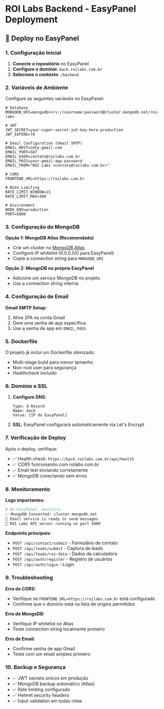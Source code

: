 # ROI Labs Backend - EasyPanel Deployment

## 🚀 Deploy no EasyPanel

### 1. Configuração Inicial

1. **Conecte o repositório** no EasyPanel
2. **Configure o domínio**: `back.roilabs.com.br`
3. **Selecione o contexto**: `/backend`

### 2. Variáveis de Ambiente

Configure as seguintes variáveis no EasyPanel:

```env
# Database
MONGODB_URI=mongodb+srv://username:password@cluster.mongodb.net/roi-labs

# JWT
JWT_SECRET=your-super-secret-jwt-key-here-production
JWT_EXPIRE=7d

# Email Configuration (Gmail SMTP)
EMAIL_HOST=smtp.gmail.com
EMAIL_PORT=587
EMAIL_USER=contato@roilabs.com.br
EMAIL_PASS=your-gmail-app-password
EMAIL_FROM="ROI Labs <contato@roilabs.com.br>"

# CORS
FRONTEND_URL=https://roilabs.com.br

# Rate Limiting
RATE_LIMIT_WINDOW=15
RATE_LIMIT_MAX=100

# Environment
NODE_ENV=production
PORT=5000
```

### 3. Configuração do MongoDB

**Opção 1: MongoDB Atlas (Recomendado)**
- Crie um cluster no [MongoDB Atlas](https://cloud.mongodb.com)
- Configure IP whitelist (0.0.0.0/0 para EasyPanel)
- Copie a connection string para `MONGODB_URI`

**Opção 2: MongoDB no próprio EasyPanel**
- Adicione um serviço MongoDB no projeto
- Use a connection string interna

### 4. Configuração de Email

**Gmail SMTP Setup:**
1. Ative 2FA na conta Gmail
2. Gere uma senha de app específica
3. Use a senha de app em `EMAIL_PASS`

### 5. Dockerfile

O projeto já inclui um Dockerfile otimizado:
- Multi-stage build para menor tamanho
- Non-root user para segurança
- Healthcheck incluído

### 6. Domínio e SSL

1. **Configure DNS**:
   ```
   Type: A Record
   Name: back
   Value: [IP do EasyPanel]
   ```

2. **SSL**: EasyPanel configurará automaticamente via Let's Encrypt

### 7. Verificação de Deploy

Após o deploy, verifique:

- ✅ Health check: `https://back.roilabs.com.br/api/health`
- ✅ CORS funcionando com roilabs.com.br
- ✅ Email test enviando corretamente
- ✅ MongoDB conectando sem erros

### 8. Monitoramento

**Logs importantes:**
```bash
# No EasyPanel, monitore:
✅ MongoDB Connected: cluster.mongodb.net
📧 Email service is ready to send messages
🚀 ROI Labs API server running on port 5000
```

**Endpoints principais:**
- `POST /api/contact/submit` - Formulário de contato
- `POST /api/leads/submit` - Captura de leads
- `POST /api/leads/roi-data` - Dados da calculadora
- `POST /api/auth/register` - Registro de usuários
- `POST /api/auth/login` - Login

### 9. Troubleshooting

**Erro de CORS:**
- Verifique se `FRONTEND_URL=https://roilabs.com.br` está configurado
- Confirme que o domínio está na lista de origins permitidos

**Erro de MongoDB:**
- Verifique IP whitelist no Atlas
- Teste connection string localmente primeiro

**Erro de Email:**
- Confirme senha de app Gmail
- Teste com um email simples primeiro

### 10. Backup e Segurança

- ✅ JWT secrets únicos em produção
- ✅ MongoDB backup automático (Atlas)
- ✅ Rate limiting configurado
- ✅ Helmet security headers
- ✅ Input validation em todas rotas